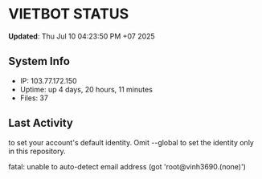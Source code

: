 # VIETBOT STATUS
**Updated**: Thu Jul 10 04:23:50 PM +07 2025

## System Info
- IP: 103.77.172.150
- Uptime: up 4 days, 20 hours, 11 minutes
- Files: 37

## Last Activity

to set your account's default identity.
Omit --global to set the identity only in this repository.

fatal: unable to auto-detect email address (got 'root@vinh3690.(none)')
